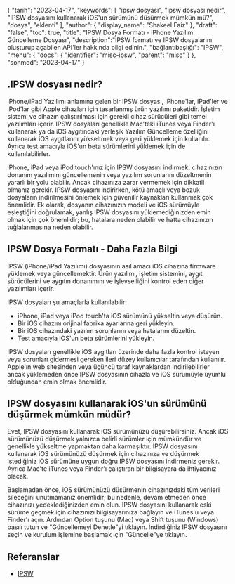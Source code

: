 {
"tarih": "2023-04-17",
  "keywords": [
"ipsw dosyası",
"ipsw dosyası nedir",
"IPSW dosyasını kullanarak iOS'un sürümünü düşürmek mümkün mü?",
"dosya",
"eklenti"
],
  "author": {
"display_name": "Shakeel Faiz"
},
"draft": "false",
"toc": true,
"title": "IPSW Dosya Formatı - iPhone Yazılım Güncelleme Dosyası",
  "description":"IPSW formatı ve IPSW dosyalarını oluşturup açabilen API'ler hakkında bilgi edinin.",
"bağlantıbaşlığı": "IPSW",
  "menu": {
    "docs": {
      "identifier": "misc-ipsw",
      "parent": "misc"
}
},
"sonmod": "2023-04-17"
}

## .IPSW dosyası nedir?

iPhone/iPad Yazılımı anlamına gelen bir IPSW dosyası, iPhone'lar, iPad'ler ve iPod'lar gibi Apple cihazları için tasarlanmış ürün yazılımı paketidir. İşletim sistemi ve cihazın çalıştırılması için gerekli cihaz sürücüleri gibi temel yazılımları içerir. IPSW dosyaları genellikle Mac'teki iTunes veya Finder'ı kullanarak ya da iOS aygıtındaki yerleşik Yazılım Güncelleme özelliğini kullanarak iOS aygıtlarını yükseltmek veya geri yüklemek için kullanılır. Ayrıca test amacıyla iOS'un beta sürümlerini yüklemek için de kullanılabilirler.

iPhone, iPad veya iPod touch'ınız için IPSW dosyasını indirmek, cihazınızın donanım yazılımını güncellemenin veya yazılım sorunlarını düzeltmenin yararlı bir yolu olabilir. Ancak cihazınıza zarar vermemek için dikkatli olmanız gerekir. IPSW dosyasını indirirken, kötü amaçlı veya bozuk dosyaların indirilmesini önlemek için güvenilir kaynakları kullanmak çok önemlidir. Ek olarak, dosyanın cihazınızın modeli ve iOS sürümüyle eşleştiğini doğrulamak, yanlış IPSW dosyasını yüklemediğinizden emin olmak için çok önemlidir; bu, hatalara neden olabilir ve hatta cihazınızın tuğlalanmasına neden olabilir.

## IPSW Dosya Formatı - Daha Fazla Bilgi
IPSW (iPhone/iPad Yazılımı) dosyasının asıl amacı iOS cihazına firmware yüklemek veya güncellemektir. Ürün yazılımı, işletim sistemini, aygıt sürücülerini ve aygıtın donanımını ve işlevselliğini kontrol eden diğer yazılımları içerir.

IPSW dosyaları şu amaçlarla kullanılabilir:

- iPhone, iPad veya iPod touch'ta iOS sürümünü yükseltin veya düşürün.
- Bir iOS cihazını orijinal fabrika ayarlarına geri yükleyin.
- Bir iOS cihazındaki yazılım sorunlarını veya hatalarını düzeltin.
- Test amacıyla iOS'un beta sürümlerini yükleyin.

IPSW dosyaları genellikle iOS aygıtları üzerinde daha fazla kontrol isteyen veya sorunları gidermesi gereken ileri düzey kullanıcılar tarafından kullanılır. Apple'ın web sitesinden veya üçüncü taraf kaynaklardan indirilebilirler ancak yüklemeden önce IPSW dosyasının cihazla ve iOS sürümüyle uyumlu olduğundan emin olmak önemlidir.

## IPSW dosyasını kullanarak iOS'un sürümünü düşürmek mümkün müdür?

Evet, IPSW dosyasını kullanarak iOS sürümünüzü düşürebilirsiniz. Ancak iOS sürümünüzü düşürmek yalnızca belirli sürümler için mümkündür ve genellikle yükseltme yapmaktan daha karmaşıktır. IPSW dosyasını kullanarak iOS sürümünüzü düşürmek için cihazınıza ve düşürmek istediğiniz iOS sürümüne uygun doğru IPSW dosyasını indirmeniz gerekir. Ayrıca Mac'te iTunes veya Finder'ı çalıştıran bir bilgisayara da ihtiyacınız olacak.

Başlamadan önce, iOS sürümünüzü düşürmenin cihazınızdaki tüm verileri sileceğini unutmamanız önemlidir; bu nedenle, devam etmeden önce cihazınızı yedeklediğinizden emin olun. IPSW dosyasını kullanarak eski sürüme geçmek için cihazınızı bilgisayarınıza bağlayın ve iTunes'u veya Finder'ı açın. Ardından Option tuşunu (Mac) veya Shift tuşunu (Windows) basılı tutun ve "Güncellemeyi Denetle"yi tıklayın. İndirdiğiniz IPSW dosyasını seçin ve kurulum işlemine başlamak için "Güncelle"ye tıklayın.

## Referanslar
* [IPSW](https://en.wikipedia.org/wiki/IPSW)

